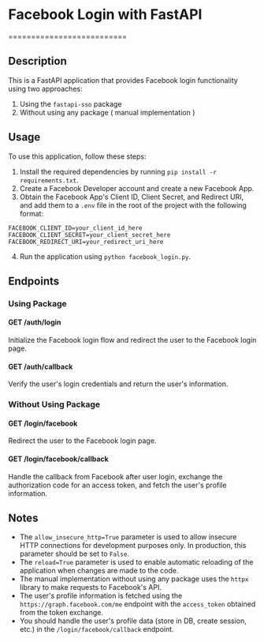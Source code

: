 # Facebook Login with FastAPI
==========================

## Description

This is a FastAPI application that provides Facebook login functionality using two approaches:

1. Using the `fastapi-sso` package
2. Without using any package ( manual implementation )

## Usage

To use this application, follow these steps:

1. Install the required dependencies by running `pip install -r requirements.txt`.
2. Create a Facebook Developer account and create a new Facebook App.
3. Obtain the Facebook App's Client ID, Client Secret, and Redirect URI, and add them to a `.env` file in the root of the project with the following format:

```
FACEBOOK_CLIENT_ID=your_client_id_here
FACEBOOK_CLIENT_SECRET=your_client_secret_here
FACEBOOK_REDIRECT_URI=your_redirect_uri_here
```
4. Run the application using `python facebook_login.py`.

## Endpoints

### Using Package

#### GET /auth/login

Initialize the Facebook login flow and redirect the user to the Facebook login page.

#### GET /auth/callback

Verify the user's login credentials and return the user's information.

### Without Using Package

#### GET /login/facebook

Redirect the user to the Facebook login page.

#### GET /login/facebook/callback

Handle the callback from Facebook after user login, exchange the authorization code for an access token, and fetch the user's profile information.

## Notes

* The `allow_insecure_http=True` parameter is used to allow insecure HTTP connections for development purposes only. In production, this parameter should be set to `False`.
* The `reload=True` parameter is used to enable automatic reloading of the application when changes are made to the code.
* The manual implementation without using any package uses the `httpx` library to make requests to Facebook's API.
* The user's profile information is fetched using the `https://graph.facebook.com/me` endpoint with the `access_token` obtained from the token exchange.
* You should handle the user's profile data (store in DB, create session, etc.) in the `/login/facebook/callback` endpoint.